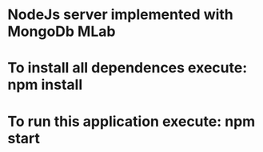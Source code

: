 # NodeJs server implemented with MongoDb MLab
# To install all dependences execute: npm install
# To run this application execute: npm start
